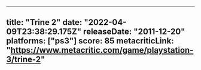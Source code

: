 
---
title: "Trine 2"
date: "2022-04-09T23:38:29.175Z"
releaseDate: "2011-12-20"
platforms: ["ps3"]
score: 85
metacriticLink: "https://www.metacritic.com/game/playstation-3/trine-2"
---
